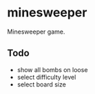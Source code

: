 # minesweeper

Minesweeper game.

## Todo

* show all bombs on loose
* select difficulty level
* select board size
